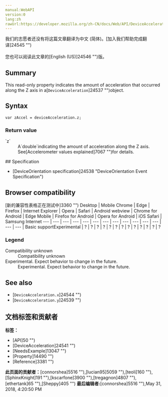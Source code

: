 ```yaml
---
manual:WebAPI
version:0
lang:zh
rawUrl:https://developer.mozilla.org/zh-CN/docs/Web/API/DeviceAcceleration/z
---
```




<bdi>我们的志愿者还没有将这篇文章翻译为<bdi>中文 (简体)</bdi>。[加入我们帮助完成翻译]24545 "")<br></br>您也可以阅读此文章的[English (US)]24546 "")版。</bdi>





## Summary<a name="Summary"></a>


This read-only property indicates the amount of acceleration that occurred along the Z axis in a[`DeviceAcceleration`]24537 "")object.


## Syntax<a name="Syntax"></a>

```
var zAccel = deviceAcceleration.z;

```

### Return value<a name="Return_Value"></a>
<dl><dt id=''>`z`</dt><dd>A`double`indicating the amount of acceleration along the Z axis. See[Accelerometer values explained]7067 "")for details.</dd></dl>
## Specification<a name="Specification"></a>

* [DeviceOrientation specification]24538 "DeviceOrientation Event Specification")

## Browser compatibility<a name="Browser_compatibility"></a>
[新的兼容性表格正在测试中<i></i>]3360 "")
<abbr>Desktop<i></i></abbr> | <abbr>Mobile<i></i></abbr> 
<abbr>Chrome<i></i></abbr> | <abbr>Edge<i></i></abbr> | <abbr>Firefox<i></i></abbr> | <abbr>Internet Explorer<i></i></abbr> | <abbr>Opera<i></i></abbr> | <abbr>Safari<i></i></abbr> | <abbr>Android webview<i></i></abbr> | <abbr>Chrome for Android<i></i></abbr> | <abbr>Edge Mobile<i></i></abbr> | <abbr>Firefox for Android<i></i></abbr> | <abbr>Opera for Android<i></i></abbr> | <abbr>iOS Safari<i></i></abbr> | <abbr>Samsung Internet<i></i></abbr> 
 ---  |  ---  |  ---  |  ---  |  ---  |  ---  |  ---  |  ---  |  ---  |  ---  |  ---  |  ---  |  ---  |  ---  | 
Basic support<abbr>Experimental<i></i></abbr> | <abbr>?</abbr> | <abbr>?</abbr> | <abbr>?</abbr> | <abbr>?</abbr> | <abbr>?</abbr> | <abbr>?</abbr> | <abbr>?</abbr> | <abbr>?</abbr> | <abbr>?</abbr> | <abbr>?</abbr> | <abbr>?</abbr> | <abbr>?</abbr> | <abbr>?</abbr> 


### Legend<a name="Legend"></a>
<dl><dt id=''><abbr>Compatibility unknown</abbr></dt><dd>Compatibility unknown</dd><dt id=''><abbr>Experimental. Expect behavior to change in the future.<i></i></abbr></dt><dd>Experimental. Expect behavior to change in the future.</dd></dl>

## See also<a name="See_also"></a>

* [`DeviceAcceleration.x`]24544 "")
* [`DeviceAcceleration.y`]24539 "")



## 文档标签和贡献者
**标签：**
* [API]50 "")
* [DeviceAcceleration]24541 "")
* [NeedsExample]13047 "")
* [Property]14490 "")
* [Reference]3381 "")

**此页面的贡献者：**[connorshea]5516 ""),[lucian95]5059 ""),[teoli]160 ""),[SphinxKnight]191 ""),[kscarfone]3900 ""),[tregagnon]4807 ""),[ethertank]65 ""),[Sheppy]405 "")
**最后编辑者:**[connorshea]5516 ""),<time>May 31, 2018, 4:20:50 PM</time>



